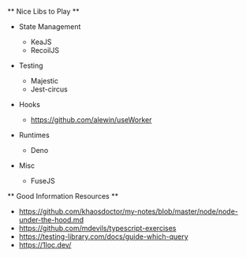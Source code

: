 ** Nice Libs to Play **

* State Management
  - KeaJS
  - RecoilJS

* Testing
  - Majestic
  - Jest-circus

* Hooks
  - https://github.com/alewin/useWorker


* Runtimes
  - Deno


* Misc
  - FuseJS


** Good Information Resources ** 

* https://github.com/khaosdoctor/my-notes/blob/master/node/node-under-the-hood.md
* https://github.com/mdevils/typescript-exercises
* https://testing-library.com/docs/guide-which-query
* https://1loc.dev/